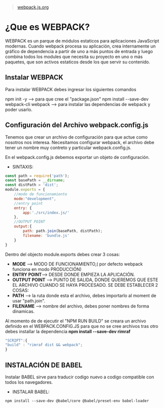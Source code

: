 > [webpack.js.org](https://webpack.js.org/)

# ¿Que es WEBPACK?

WEBPACK es un parque de módulos estaticos para aplicaciones JavaScript modernas.
Cuando webpack procesa su aplicación, crea internamente un gráfico de dependencia a partir de uno a más puntos de entrada y luego combina todos los modules que necesita su proyecto en uno o más paquetes, que son activos estaticos desde los que servir su contenido.

## Instalar WEBPACK

Para instalar WEBPACK debes ingresar los siguientes comandos

npm init -y --> para que cree el "package.json"
npm install --save-dev webpack-cli webpack --> para instalar las dependencias de webpack y poder usarlo.

## Configuración del Archivo webpack.config.js

Tenemos que crear un archivo de configuración para que actue como nosotros nos interesa. Necesitamos configurar webpack, el archivo debe tener un nombre muy contreto y particular
webpack.config.js.

En el webpack.config.js debemos exportar un objeto de configuración.

- SINTAXIS:

```Javascript
const path = require('path');
const basePath = __dirname;
const distPath = 'dist';
module.exports = {
    //modo de funcionamiento
    mode:"development",
    //entry point
    entry: {
        app:'./src/index.js/'
    },
    //OUTPUT POINT
    output:{
        path: path.join(basePath, distPath);
        filename: 'bundle.js'
    }
}
```

Dentro del objecto module.exports debes crear 3 cosas:

- **MODE** --> MODO DE FUNCIONAMIENTO,( por defecto webpack funciona en modo PRODUCCIÓN)
- **ENTRY POINT**--> DESDE DONDE EMPIEZA LA APLICACIÓN.
- **OUTPUT POINT** --> PUNTO DE SALIDA, DONDE QUEREMOS QUE ESTE EL ARCHIVO CUANDO SE HAYA PROCESADO. SE DEBE ESTABLECER 2 COSAS:
- **PATH** --> la ruta donde esta el archivo, debes importarlo al moment de usar "path.join".
- **FILENAME** --> nombre del archivo, debes poner nombres de forma dinamicas.

Al momento de de ejecutir el "NPM RUN BUILD" se creara un archivo definido en el WEBPACK.CONFIG.JS
para que no se cree archivos tras otro debes installar la dependencia **npm install --save-dev rimraf**

```Javascript
"SCRIPT":{
"build" : "rimraf dist && webpack";
}
```

## INSTALACIÓN DE BABEL

Instalar BABEL sirve para traducir codigo nuevo a codigo compatible con todos los navegadores.

- INSTALAR BABEL:

```npm
npm install --save-dev @babel/core @babel/preset-env babel-loader
```
